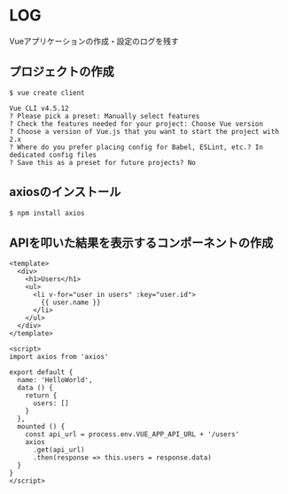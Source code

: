 # LOG
Vueアプリケーションの作成・設定のログを残す

## プロジェクトの作成

```
$ vue create client

Vue CLI v4.5.12
? Please pick a preset: Manually select features
? Check the features needed for your project: Choose Vue version
? Choose a version of Vue.js that you want to start the project with 2.x
? Where do you prefer placing config for Babel, ESLint, etc.? In dedicated config files
? Save this as a preset for future projects? No
```

## axiosのインストール

```bash
$ npm install axios
```

## APIを叩いた結果を表示するコンポーネントの作成

```vue:client/src/components/HelloWorld.vue
<template>
  <div>
    <h1>Users</h1>
    <ul>
      <li v-for="user in users" :key="user.id">
        {{ user.name }}
      </li>
    </ul>
  </div>
</template>

<script>
import axios from 'axios'

export default {
  name: 'HelloWorld',
  data () {
    return {
      users: []
    }
  },
  mounted () {
    const api_url = process.env.VUE_APP_API_URL + '/users'
    axios
      .get(api_url)
      .then(response => this.users = response.data)
  }
}
</script>
```
